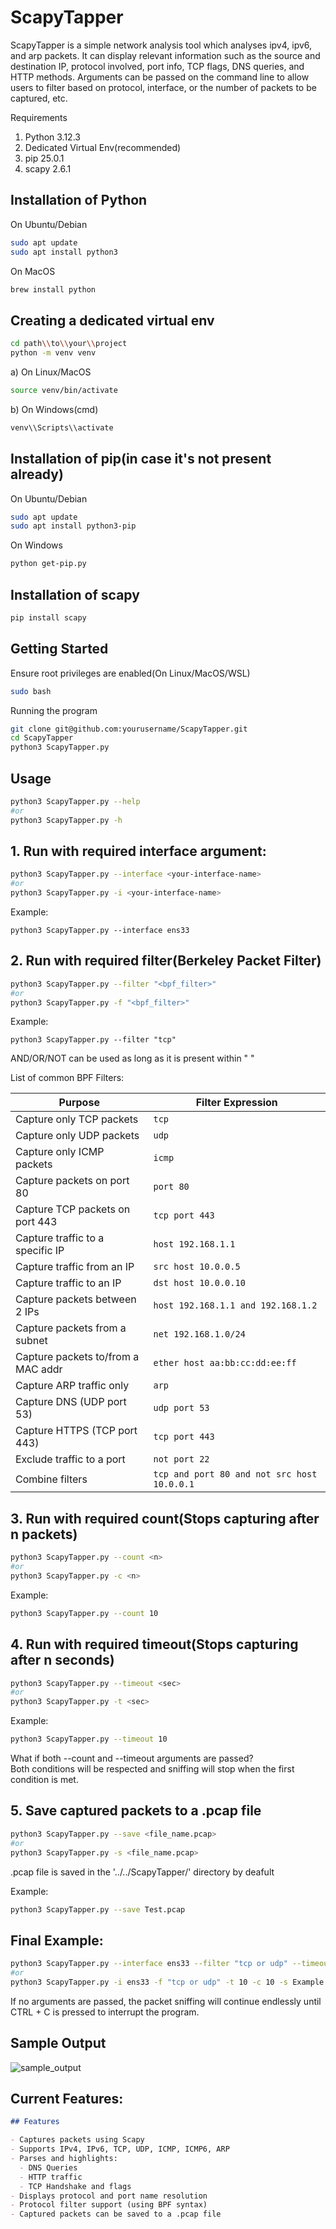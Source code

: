 
# ScapyTapper
ScapyTapper is a simple network analysis tool which analyses ipv4, ipv6, and arp packets. It can display relevant information such as the source and destination IP, protocol involved, port info, TCP flags, DNS queries, and HTTP methods. Arguments can be passed on the command line to allow users to filter based on protocol, interface, or the number of packets to be captured, etc. 

Requirements

1. Python 3.12.3
2. Dedicated Virtual Env(recommended)
3. pip 25.0.1
4. scapy 2.6.1


## Installation of Python
   
On Ubuntu/Debian
```bash
sudo apt update
sudo apt install python3
```

On MacOS
```bash
brew install python
```

## Creating a dedicated virtual env
```bash
cd path\\to\\your\\project
python -m venv venv
```

a) On Linux/MacOS

```bash
source venv/bin/activate
```

b) On Windows(cmd)

```bash
venv\\Scripts\\activate
```

## Installation of pip(in case it's not present already)

On Ubuntu/Debian
```bash
sudo apt update
sudo apt install python3-pip
```

On Windows
```bash
python get-pip.py
```

## Installation of scapy
```bash
pip install scapy
```

## Getting Started

Ensure root privileges are enabled(On Linux/MacOS/WSL)

```bash
sudo bash
```

Running the program
```bash
git clone git@github.com:yourusername/ScapyTapper.git
cd ScapyTapper
python3 ScapyTapper.py
```

## Usage

```bash
python3 ScapyTapper.py --help
#or
python3 ScapyTapper.py -h
```

## 1. Run with required interface argument:
   
```bash
python3 ScapyTapper.py --interface <your-interface-name>
#or
python3 ScapyTapper.py -i <your-interface-name>

```

Example:

```
python3 ScapyTapper.py --interface ens33

```

## 2. Run with required filter(Berkeley Packet Filter)

```bash
python3 ScapyTapper.py --filter "<bpf_filter>"
#or
python3 ScapyTapper.py -f "<bpf_filter>"

```

Example:

```
python3 ScapyTapper.py --filter "tcp"

```
AND/OR/NOT can be used as long as it is present within " "

List of common BPF Filters:

| Purpose | Filter Expression |
| --- | --- |
| Capture only TCP packets | `tcp` |
| Capture only UDP packets | `udp` |
| Capture only ICMP packets | `icmp` |
| Capture packets on port 80 | `port 80` |
| Capture TCP packets on port 443 | `tcp port 443` |
| Capture traffic to a specific IP | `host 192.168.1.1` |
| Capture traffic from an IP | `src host 10.0.0.5` |
| Capture traffic to an IP | `dst host 10.0.0.10` |
| Capture packets between 2 IPs | `host 192.168.1.1 and 192.168.1.2` |
| Capture packets from a subnet | `net 192.168.1.0/24` |
| Capture packets to/from a MAC addr | `ether host aa:bb:cc:dd:ee:ff` |
| Capture ARP traffic only | `arp` |
| Capture DNS (UDP port 53) | `udp port 53` |
| Capture HTTPS (TCP port 443) | `tcp port 443` |
| Exclude traffic to a port | `not port 22` |
| Combine filters | `tcp and port 80 and not src host 10.0.0.1` |


## 3. Run with required count(Stops capturing after n packets)
```bash
python3 ScapyTapper.py --count <n>
#or
python3 ScapyTapper.py -c <n>

```

Example:

```bash
python3 ScapyTapper.py --count 10

```

## 4. Run with required timeout(Stops capturing after n seconds)

```bash
python3 ScapyTapper.py --timeout <sec>
#or
python3 ScapyTapper.py -t <sec>

```

Example:

```bash
python3 ScapyTapper.py --timeout 10

```

What if both --count and --timeout arguments are passed?  
Both conditions will be respected and sniffing will stop when the first condition is met.

## 5. Save captured packets to a .pcap file
```bash
python3 ScapyTapper.py --save <file_name.pcap>
#or
python3 ScapyTapper.py -s <file_name.pcap>
```
.pcap file is saved in the '../../ScapyTapper/' directory by deafult 

Example:
```bash
python3 ScapyTapper.py --save Test.pcap
```

## Final Example:

```bash
python3 ScapyTapper.py --interface ens33 --filter "tcp or udp" --timeout 10 --count 10 --save Example.pcap
#or
python3 ScapyTapper.py -i ens33 -f "tcp or udp" -t 10 -c 10 -s Example.pcap
```

If no arguments are passed, the packet sniffing will continue endlessly until CTRL + C is pressed to interrupt the program.

## Sample Output

![sample_output](https://github.com/user-attachments/assets/8184f0d4-d81a-4057-aca6-b4cdbb60a477)

## Current Features:
```markdown
## Features

- Captures packets using Scapy
- Supports IPv4, IPv6, TCP, UDP, ICMP, ICMP6, ARP
- Parses and highlights:
  - DNS Queries
  - HTTP traffic
  - TCP Handshake and flags
- Displays protocol and port name resolution
- Protocol filter support (using BPF syntax)
- Captured packets can be saved to a .pcap file
```


  



